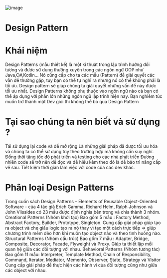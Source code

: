 ![image](https://github.com/user-attachments/assets/35e49ce8-d835-4e40-b298-f82ce64ef5d3)
# Design Pattern
# Khái niệm
Design Patterns (mẫu thiết kế) là một kĩ thuật trong lập trình hướng đối tượng và được sử dụng thường xuyên trong các ngôn ngữ OOP như Java,C#,Kotlin... Nó cũng cấp cho ta các mẫu (Pattern) để giải quyết các vẫn đề thường gặp, tuy bạn có thể tự nghĩ ra nhưng nó có thể không phải là tối ưu. Design pattern sẽ giúp chúng ta giải quyết những vấn đề này được tối ưu nhất.
Design Patterns không phụ thuộc vào ngôn ngữ nào cả bạn có thể áp dụng với phần lớn những ngôn ngữ lập trình hiện nay.
Bạn nghiêm túc muốn trở thành một Dev giỏi thì không thể bỏ qua Design Pattern
# Tại sao chúng ta nên biết và sử dụng ?
Tái sử dụng lại code và dễ mở rộng
Là những giải pháp đã được tối ưu hóa và chúng ta có thể sử dụng tùy theo trường hợp mà không cần suy nghĩ.
Đồng thời tăng tốc độ phát triển và testing cho các nhà phát triển
Đương nhiên code sẽ trở nên dễ đọc và dễ hiểu kèm theo đó là dễ bảo trì nâng cấp về sau.
Tiết kiệm thời gian làm việc với code của các dev khác.
# Phân loại Design Patterns
Trong cuốn sách Design Patterns – Elements of Reusable Object-Oriented Software - của 4 tác giả Erich Gamma, Richard Helm, Ralph Johnson và John Vlissides có 23 mẫu được định nghĩa bên trong và chia thành 3 nhóm.
Creational Patterns (Nhóm khởi tạo)
Bao gồm 5 mẫu : Factory Method, Abstract Factory, Builder, Prototype, Singleton.
Cung cấp giải pháp giúp tạo ra object và che giấu logic tạo ra nó thay vì tạo một cách trực tiếp => giúp chương trình mềm dẻo hơn khi muốn tạo object nào và theo tình huống nào.
Structural Patterns (Nhóm cấu trúc)
Bao gồm 7 mẫu : Adapter, Bridge, Composite, Decorator, Facade, Flyweight và Proxy.
Giúp ta thiết lập mối quan hệ giữa các đối tượng với nhau.
Behavioral Patterns (Nhóm tương tác)
Bao gồm 11 mẫu: Interpreter, Template Method, Chain of Responsibility, Command, Iterator, Mediator, Memento, Observer, State, Strategy và Visitor
Cung cấp giải pháp để thực hiện các hành vi của đối tượng cũng như giữa các object với nhau.
